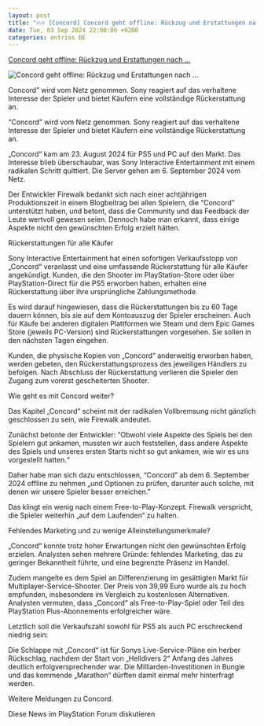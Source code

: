 ```yaml
---
layout: post
title: "🔥🔥 [Concord] Concord geht offline: Rückzug und Erstattungen nach ..."
date: Tue, 03 Sep 2024 22:00:00 +0200
categories: entries DE
---
```

[Concord geht offline: Rückzug und Erstattungen nach ...](https://www.play3.de/2024/09/03/concord-geht-offline-rueckzug-und-erstattungen-nach-enttaeuschendem-verkaufsstart/)

![Concord geht offline: Rückzug und Erstattungen nach ...](https://www.play3.de/wp-content/uploads/2024/08/Concord-1.jpg)

Concord” wird vom Netz genommen. Sony reagiert auf das verhaltene Interesse der Spieler und bietet Käufern eine vollständige Rückerstattung an.

“Concord” wird vom Netz genommen. Sony reagiert auf das verhaltene Interesse der Spieler und bietet Käufern eine vollständige Rückerstattung an.

„Concord“ kam am 23. August 2024 für PS5 und PC auf den Markt. Das Interesse blieb überschaubar, was Sony Interactive Entertainment mit einem radikalen Schritt quittiert. Die Server gehen am 6. September 2024 vom Netz.

Der Entwickler Firewalk bedankt sich nach einer achtjährigen Produktionszeit in einem Blogbeitrag bei allen Spielern, die “Concord” unterstützt haben, und betont, dass die Community und das Feedback der Leute wertvoll gewesen seien. Dennoch habe man erkannt, dass einige Aspekte nicht den gewünschten Erfolg erzielt hätten.

Rückerstattungen für alle Käufer

Sony Interactive Entertainment hat einen sofortigen Verkaufsstopp von „Concord“ veranlasst und eine umfassende Rückerstattung für alle Käufer angekündigt. Kunden, die den Shooter im PlayStation-Store oder über PlayStation-Direct für die PS5 erworben haben, erhalten eine Rückerstattung über ihre ursprüngliche Zahlungsmethode.

Es wird darauf hingewiesen, dass die Rückerstattungen bis zu 60 Tage dauern können, bis sie auf dem Kontoauszug der Spieler erscheinen. Auch für Käufe bei anderen digitalen Plattformen wie Steam und dem Epic Games Store (jeweils PC-Version) sind Rückerstattungen vorgesehen. Sie sollen in den nächsten Tagen eingehen.

Kunden, die physische Kopien von „Concord“ anderweitig erworben haben, werden gebeten, den Rückerstattungsprozess des jeweiligen Händlers zu befolgen. Nach Abschluss der Rückerstattung verlieren die Spieler den Zugang zum vorerst gescheiterten Shooter.

Wie geht es mit Concord weiter?

Das Kapitel „Concord“ scheint mit der radikalen Vollbremsung nicht gänzlich geschlossen zu sein, wie Firewalk andeutet.

Zunächst betonte der Entwickler: “Obwohl viele Aspekte des Spiels bei den Spielern gut ankamen, mussten wir auch feststellen, dass andere Aspekte des Spiels und unseres ersten Starts nicht so gut ankamen, wie wir es uns vorgestellt hatten.“

Daher habe man sich dazu entschlossen, “Concord” ab dem 6. September 2024 offline zu nehmen „und Optionen zu prüfen, darunter auch solche, mit denen wir unsere Spieler besser erreichen.”

Das klingt ein wenig nach einem Free-to-Play-Konzept. Firewalk verspricht, die Spieler weiterhin „auf dem Laufenden“ zu halten.

Fehlendes Marketing und zu wenige Alleinstellungsmerkmale?

„Concord“ konnte trotz hoher Erwartungen nicht den gewünschten Erfolg erzielen. Analysten sehen mehrere Gründe: fehlendes Marketing, das zu geringer Bekanntheit führte, und eine begrenzte Präsenz im Handel.

Zudem mangelte es dem Spiel an Differenzierung im gesättigten Markt für Multiplayer-Service-Shooter. Der Preis von 39,99 Euro wurde als zu hoch empfunden, insbesondere im Vergleich zu kostenlosen Alternativen. Analysten vermuten, dass „Concord“ als Free-to-Play-Spiel oder Teil des PlayStation Plus-Abonnements erfolgreicher wäre.

Letztlich soll die Verkaufszahl sowohl für PS5 als auch PC erschreckend niedrig sein:

Die Schlappe mit „Concord“ ist für Sonys Live-Service-Pläne ein herber Rückschlag, nachdem der Start von „Helldivers 2“ Anfang des Jahres deutlich erfolgversprechender war. Die Milliarden-Investitionen in Bungie und das kommende „Marathon“ dürften damit einmal mehr hinterfragt werden.

Weitere Meldungen zu Concord.

Diese News im PlayStation Forum diskutieren

